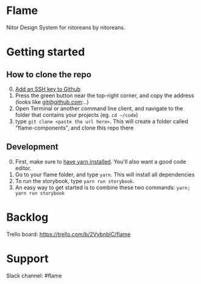 Flame
=====

Nitor Design System for nitoreans by nitoreans.

# Getting started
## How to clone the repo
0. [Add an SSH key to Github](https://help.github.com/articles/adding-a-new-ssh-key-to-your-github-account/)
1. Press the green button near the top-right corner, and copy the address (looks like git@github.com:..)
2. Open Terminal or another command line client, and navigate to the folder that contains your projects (eg. `cd ~/code`)
3. type `git clone <paste the url here>`. This will create a folder called "flame-components", and clone this repo there

## Development
0. First, make sure to [have yarn installed](https://yarnpkg.com/lang/en/docs/install/). You'll also want a good code editor.
1. Go to your flame folder, and type `yarn`. This will install all dependencies
2. To run the storybook, type `yarn run storybook`.
3. An easy way to get started is to combine these two commands: `yarn; yarn run storybook` 

# Backlog

Trello board: https://trello.com/b/2VvbnblC/flame

# Support

Slack channel: #flame
